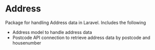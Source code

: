 # Address

Package for handling Address data in Laravel. 
Includes the following
- Address model to handle address data
- Postcode API connection to retrieve address data by postcode and housenumber
